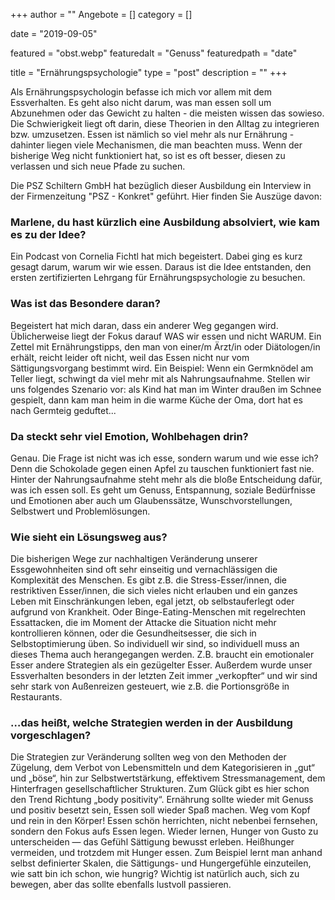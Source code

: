 +++
author = ""
Angebote = []
category = []

date = "2019-09-05"

featured = "obst.webp"
featuredalt = "Genuss"
featuredpath = "date"


title = "Ernährungspsychologie"
type = "post"
description = ""
+++


Als Ernährungspsychologin befasse ich mich vor allem mit dem Essverhalten. Es geht also nicht darum, was man essen soll um Abzunehmen oder das Gewicht zu halten - die meisten wissen das sowieso. Die Schwierigkeit liegt oft darin, diese Theorien in den Alltag zu integrieren bzw. umzusetzen. Essen ist nämlich so viel mehr als nur Ernährung - dahinter liegen viele Mechanismen, die man beachten muss. Wenn der bisherige Weg nicht funktioniert hat, so ist es oft besser, diesen zu verlassen und sich neue Pfade zu suchen. 

Die PSZ Schiltern GmbH hat bezüglich dieser Ausbildung ein Interview in der Firmenzeitung "PSZ - Konkret" geführt. Hier finden Sie Auszüge davon:

### Marlene, du hast kürzlich eine Ausbildung absolviert, wie kam es zu der Idee? 
Ein Podcast von Cornelia Fichtl hat mich begeistert. Dabei ging es kurz gesagt darum, warum wir wie essen. Daraus ist die Idee entstanden, den ersten zertifizierten Lehrgang für Ernährungspsychologie zu besuchen. 
### Was ist das Besondere daran? 
Begeistert hat mich daran, dass ein anderer Weg gegangen wird. Üblicherweise liegt der Fokus 
darauf WAS wir essen und nicht WARUM. Ein Zettel mit Ernährungstipps, den man von einer/m Ärzt/in oder Diätologen/in erhält, reicht leider oft nicht, weil das Essen nicht nur vom Sättigungsvorgang bestimmt wird. Ein Beispiel: Wenn ein Germknödel am Teller liegt, schwingt da 
viel mehr mit als Nahrungsaufnahme. Stellen wir uns folgendes Szenario vor: als Kind hat man im Winter draußen im Schnee gespielt, dann kam man heim in die warme Küche der Oma, dort hat es 
nach Germteig geduftet... 
### Da steckt sehr viel Emotion, Wohlbehagen drin? 
Genau. Die Frage ist nicht was ich esse, sondern warum und wie esse ich? Denn die Schokolade gegen einen Apfel zu tauschen funktioniert fast nie. Hinter der Nahrungsaufnahme steht mehr als 
die bloße Entscheidung dafür, was ich essen soll. Es geht um Genuss, Entspannung, soziale Bedürfnisse und Emotionen aber auch um Glaubenssätze, Wunschvorstellungen, Selbstwert und Problemlösungen. 
### Wie sieht ein Lösungsweg aus? 
Die bisherigen Wege zur nachhaltigen Veränderung unserer Essgewohnheiten sind oft sehr 
einseitig und vernachlässigen die Komplexität des Menschen. Es gibt z.B. die Stress-Esser/innen, die restriktiven Esser/innen, die sich vieles nicht erlauben und ein ganzes Leben mit Einschränkungen leben, egal jetzt, ob selbstauferlegt oder aufgrund von Krankheit. Oder Binge-Eating-Menschen mit regelrechten Essattacken, die im Moment der Attacke die Situation nicht mehr kontrollieren können, oder die Gesundheitsesser, die sich in Selbstoptimierung üben. So individuell wir sind, so individuell muss an dieses Thema auch herangegangen werden. 
Z.B. braucht ein emotionaler Esser andere Strategien als ein gezügelter Esser. Außerdem wurde unser Essverhalten besonders in der letzten Zeit immer „verkopfter“ und wir sind sehr stark von Außenreizen gesteuert, wie z.B. die Portionsgröße in Restaurants. 
### …das heißt, welche Strategien werden in der Ausbildung vorgeschlagen?
Die Strategien zur Veränderung sollten weg von den Methoden der Zügelung, dem Verbot von Lebensmitteln und dem Kategorisieren in „gut“ und „böse“, hin zur Selbstwertstärkung, effektivem Stressmanagement, dem Hinterfragen gesellschaftlicher Strukturen. Zum Glück gibt es hier schon den Trend Richtung „body positivity“. Ernährung sollte wieder mit Genuss und positiv besetzt sein, Essen soll wieder Spaß machen. Weg vom Kopf und rein in den Körper! Essen schön herrichten, nicht nebenbei fernsehen, sondern den Fokus aufs Essen legen. Wieder lernen, Hunger von Gusto zu unterscheiden — das Gefühl Sättigung bewusst erleben. Heißhunger vermeiden, und trotzdem mit Hunger essen. Zum Beispiel lernt man anhand selbst definierter Skalen, die Sättigungs- und Hungergefühle einzuteilen, wie satt bin ich schon, wie hungrig? Wichtig ist natürlich auch, sich zu bewegen, aber das sollte ebenfalls lustvoll passieren. 

